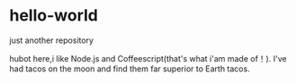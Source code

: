 # hello-world
just another repository

hubot here,i like Node.js and Coffeescript(that's what i'am made of！).
I've had tacos on the moon and find them far superior to Earth tacos.
